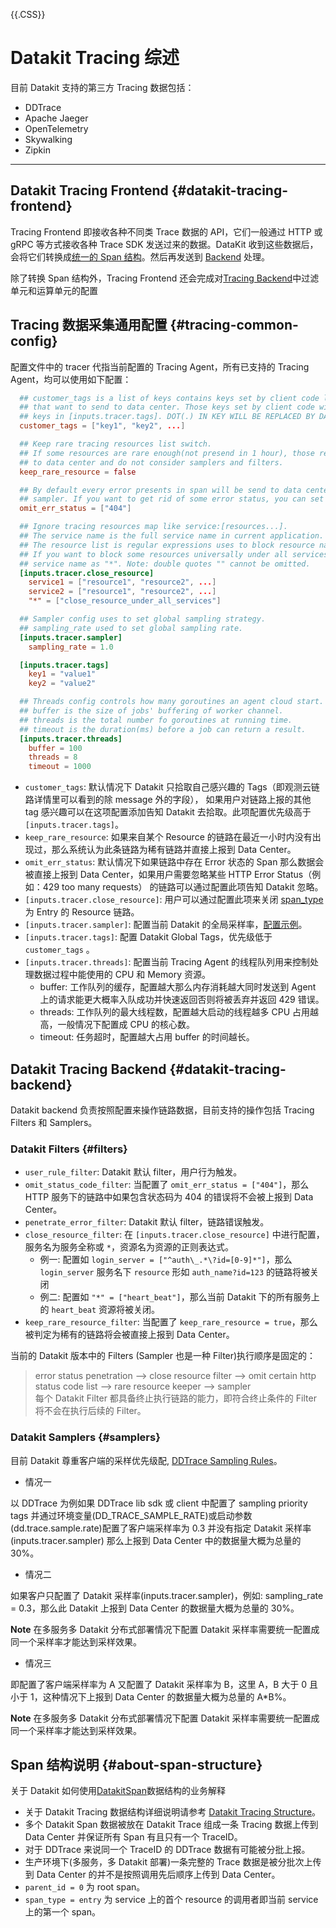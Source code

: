 {{.CSS}}

# Datakit Tracing 综述

目前 Datakit 支持的第三方 Tracing 数据包括：

- DDTrace
- Apache Jaeger
- OpenTelemetry
- Skywalking
- Zipkin

---

## Datakit Tracing Frontend {#datakit-tracing-frontend}

Tracing Frontend 即接收各种不同类 Trace 数据的 API，它们一般通过 HTTP 或 gRPC 等方式接收各种 Trace SDK 发送过来的数据。DataKit 收到这些数据后，会将它们转换成[统一的 Span 结构](datakit-tracing-struct.md)。然后再发送到 [Backend](datakit-tracing.md#datakit-tracing-backend) 处理。

除了转换 Span 结构外，Tracing Frontend 还会完成对[Tracing Backend](datakit-tracing.md#datakit-tracing-backend)中过滤单元和运算单元的配置

## Tracing 数据采集通用配置 {#tracing-common-config}

配置文件中的 tracer 代指当前配置的 Tracing Agent，所有已支持的 Tracing Agent，均可以使用如下配置：

```toml
  ## customer_tags is a list of keys contains keys set by client code like span.SetTag(key, value)
  ## that want to send to data center. Those keys set by client code will take precedence over
  ## keys in [inputs.tracer.tags]. DOT(.) IN KEY WILL BE REPLACED BY DASH(_) WHEN SENDING.
  customer_tags = ["key1", "key2", ...]

  ## Keep rare tracing resources list switch.
  ## If some resources are rare enough(not presend in 1 hour), those resource will always send
  ## to data center and do not consider samplers and filters.
  keep_rare_resource = false

  ## By default every error presents in span will be send to data center and omit any filters or
  ## sampler. If you want to get rid of some error status, you can set the error status list here.
  omit_err_status = ["404"]

  ## Ignore tracing resources map like service:[resources...].
  ## The service name is the full service name in current application.
  ## The resource list is regular expressions uses to block resource names.
  ## If you want to block some resources universally under all services, you can set the
  ## service name as "*". Note: double quotes "" cannot be omitted.
  [inputs.tracer.close_resource]
    service1 = ["resource1", "resource2", ...]
    service2 = ["resource1", "resource2", ...]
    "*" = ["close_resource_under_all_services"]

  ## Sampler config uses to set global sampling strategy.
  ## sampling_rate used to set global sampling rate.
  [inputs.tracer.sampler]
    sampling_rate = 1.0

  [inputs.tracer.tags]
    key1 = "value1"
    key2 = "value2"

  ## Threads config controls how many goroutines an agent cloud start.
  ## buffer is the size of jobs' buffering of worker channel.
  ## threads is the total number fo goroutines at running time.
  ## timeout is the duration(ms) before a job can return a result.
  [inputs.tracer.threads]
    buffer = 100
    threads = 8
    timeout = 1000
```

- `customer_tags`: 默认情况下 Datakit 只拾取自己感兴趣的 Tags（即观测云链路详情里可以看到的除 message 外的字段），
  如果用户对链路上报的其他 tag 感兴趣可以在这项配置添加告知 Datakit 去拾取。此项配置优先级高于 `[inputs.tracer.tags]`。
- `keep_rare_resource`: 如果来自某个 Resource 的链路在最近一小时内没有出现过，那么系统认为此条链路为稀有链路并直接上报到 Data Center。
- `omit_err_status`: 默认情况下如果链路中存在 Error 状态的 Span 那么数据会被直接上报到 Data Center，如果用户需要忽略某些 HTTP Error Status（例如：429 too many requests） 的链路可以通过配置此项告知 Datakit 忽略。
- `[inputs.tracer.close_resource]`: 用户可以通过配置此项来关闭 [span_type](datakit-tracing-struct.md) 为 Entry 的 Resource 链路。
- `[inputs.tracer.sampler]`: 配置当前 Datakit 的全局采样率，[配置示例](datakit-tracing.md#samplers)。
- `[inputs.tracer.tags]`: 配置 Datakit Global Tags，优先级低于 `customer_tags` 。
- `[inputs.tracer.threads]`: 配置当前 Tracing Agent 的线程队列用来控制处理数据过程中能使用的 CPU 和 Memory 资源。
  - buffer: 工作队列的缓存，配置越大那么内存消耗越大同时发送到 Agent 上的请求能更大概率入队成功并快速返回否则将被丢弃并返回 429 错误。
  - threads: 工作队列的最大线程数，配置越大启动的线程越多 CPU 占用越高，一般情况下配置成 CPU 的核心数。
  - timeout: 任务超时，配置越大占用 buffer 的时间越长。

## Datakit Tracing Backend {#datakit-tracing-backend}

Datakit backend 负责按照配置来操作链路数据，目前支持的操作包括 Tracing Filters 和 Samplers。

### Datakit Filters {#filters}

- `user_rule_filter`: Datakit 默认 filter，用户行为触发。
- `omit_status_code_filter`: 当配置了 `omit_err_status = ["404"]`，那么 HTTP 服务下的链路中如果包含状态码为 404 的错误将不会被上报到 Data Center。
- `penetrate_error_filter`: Datakit 默认 filter，链路错误触发。
- `close_resource_filter`: 在 `[inputs.tracer.close_resource]` 中进行配置，服务名为服务全称或 `*`，资源名为资源的正则表达式。
  - 例一: 配置如 `login_server = ["^auth\_.*\?id=[0-9]*"]`，那么 `login_server` 服务名下 `resource` 形如 `auth_name?id=123` 的链路将被关闭
  - 例二: 配置如 `"*" = ["heart_beat"]`，那么当前 Datakit 下的所有服务上的 `heart_beat` 资源将被关闭。
- `keep_rare_resource_filter`: 当配置了 `keep_rare_resource = true`，那么被判定为稀有的链路将会被直接上报到 Data Center。

当前的 Datakit 版本中的 Filters (Sampler 也是一种 Filter)执行顺序是固定的：

> error status penetration --> close resource filter --> omit certain http status code list --> rare resource keeper --> sampler <br>
> 每个 Datakit Filter 都具备终止执行链路的能力，即符合终止条件的 Filter 将不会在执行后续的 Filter。

### Datakit Samplers {#samplers}

目前 Datakit 尊重客户端的采样优先级配, [DDTrace Sampling Rules](https://docs.datadoghq.com/tracing/faq/trace_sampling_and_storage)。

- 情况一

以 DDTrace 为例如果 DDTrace lib sdk 或 client 中配置了 sampling priority tags 并通过环境变量(DD_TRACE_SAMPLE_RATE)或启动参数(dd.trace.sample.rate)配置了客户端采样率为 0.3 并没有指定 Datakit 采样率(inputs.tracer.sampler) 那么上报到 Data Center 中的数据量大概为总量的 30%。

- 情况二

如果客户只配置了 Datakit 采样率(inputs.tracer.sampler)，例如: sampling_rate = 0.3，那么此 Datakit 上报到 Data Center 的数据量大概为总量的 30%。

**Note** 在多服务多 Datakit 分布式部署情况下配置 Datakit 采样率需要统一配置成同一个采样率才能达到采样效果。

- 情况三

即配置了客户端采样率为 A 又配置了 Datakit 采样率为 B，这里 A，B 大于 0 且小于 1，这种情况下上报到 Data Center 的数据量大概为总量的 A\*B%。

**Note** 在多服务多 Datakit 分布式部署情况下配置 Datakit 采样率需要统一配置成同一个采样率才能达到采样效果。

## Span 结构说明 {#about-span-structure}

关于 Datakit 如何使用[DatakitSpan](datakit-tracing-struct.md)数据结构的业务解释

- 关于 Datakit Tracing 数据结构详细说明请参考 [Datakit Tracing Structure](datakit-tracing-struct.md)。
- 多个 Datakit Span 数据被放在 Datakit Trace 组成一条 Tracing 数据上传到 Data Center 并保证所有 Span 有且只有一个 TraceID。
- 对于 DDTrace 来说同一个 TraceID 的 DDTrace 数据有可能被分批上报。
- 生产环境下(多服务，多 Datakit 部署)一条完整的 Trace 数据是被分批次上传到 Data Center 的并不是按照调用先后顺序上传到 Data Center。
- `parent_id = 0` 为 root span。
- `span_type = entry` 为 service 上的首个 resource 的调用者即当前 service 上的第一个 span。
